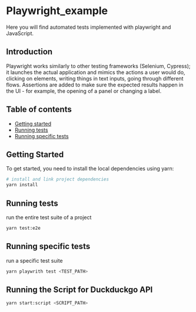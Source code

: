 # Playwright_example

Here you will find automated tests implemented with playwright and JavaScript.

## Introduction

Playwright works similarly to other testing frameworks (Selenium, Cypress); it launches the actual application and mimics the actions a user would do, clicking on elements, writing things in text inputs, going through different flows. Assertions are added to make sure the expected results happen in the UI - for example, the opening of a panel or changing a label. 

## Table of contents

* [Getting started](#getting-started)
* [Running tests](#running-tests)
* [Running specific tests](#running-specific-tests)

## Getting Started

To get started, you need to install the local dependencies using yarn:

``` bash
# install and link project dependencies
yarn install
```
## Running tests

run the entire test suite of a project

```bash
yarn test:e2e
```

## Running specific tests

run a specific test suite

```bash
yarn playwrith test <TEST_PATH>
```

## Running the Script for Duckduckgo API

```bash
yarn start:script <SCRIPT_PATH>
```